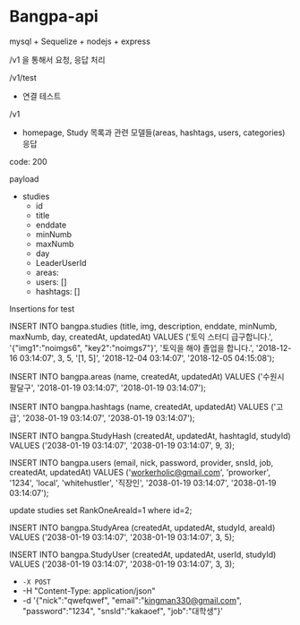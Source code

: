 # Bangpa-api 

mysql + Sequelize + nodejs + express



/v1 을 통해서 요청, 응답 처리



/v1/test 

- 연결 테스트



/v1

- homepage, Study 목록과 관련 모델들(areas, hashtags, users, categories) 응답

code: 200

payload

- studies
  - id
  - title
  - enddate
  - minNumb
  - maxNumb
  - day
  - LeaderUserId
  - areas:
  - users: []
  - hashtags: []



Insertions for test

INSERT INTO bangpa.studies (title, img, description, enddate, minNumb, maxNumb, day, createdAt, updatedAt) VALUES ('토익 스터디 급구합니다.', '{"img1":"noimgs6", "key2":"noimgs7"}', '토익을 해야 졸업을 합니다.', '2018-12-16 03:14:07', 3, 5, '[1, 5]', '2018-12-04 03:14:07', '2018-12-05 04:15:08');



INSERT INTO bangpa.areas (name, createdAt, updatedAt) VALUES ('수원시 팔달구', '2018-01-19 03:14:07', '2018-01-19 03:14:07');



INSERT INTO bangpa.hashtags (name, createdAt, updatedAt) VALUES ('고급', '2038-01-19 03:14:07', '2038-01-19 03:14:07');



INSERT INTO bangpa.StudyHash (createdAt, updatedAt, hashtagId, studyId) VALUES ('2038-01-19 03:14:07', '2038-01-19 03:14:07', 9, 3);



INSERT INTO bangpa.users (email, nick, password, provider, snsId, job, createdAt, updatedAt) VALUES ('workerholic@gmail.com', 'proworker', '1234', 'local', 'whitehustler', '직장인', '2038-01-19 03:14:07', '2038-01-19 03:14:07');



update studies set RankOneAreaId=1 where id=2;



INSERT INTO bangpa.StudyArea (createdAt, updatedAt, studyId, areaId) VALUES ('2038-01-19 03:14:07', '2038-01-19 03:14:07', 3, 5);



INSERT INTO bangpa.StudyUser (createdAt, updatedAt, userId, studyId) VALUES ('2038-01-19 03:14:07', '2038-01-19 03:14:07', 3, 3);



- `-X POST`
- -H "Content-Type: application/json"
- -d '{"nick":"qwefqwef", "email":"kingman330@gmail.com", "password":"1234", "snsId":"kakaoef", "job":"대학생"}'
